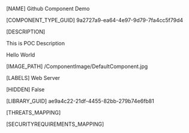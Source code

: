 [NAME]
Github Component Demo

[COMPONENT_TYPE_GUID]
9a2727a9-ea64-4e97-9d79-7fa4cc5f79d4

[DESCRIPTION]
<p>This is POC Description</p><p>Hello World</p>

[IMAGE_PATH]
/ComponentImage/DefaultComponent.jpg

[LABELS]
Web Server

[HIDDEN]
False

[LIBRARY_GUID]
ae9a4c22-21df-4455-82bb-279b74e6fb81

[THREATS_MAPPING]


[SECURITYREQUIREMENTS_MAPPING]

